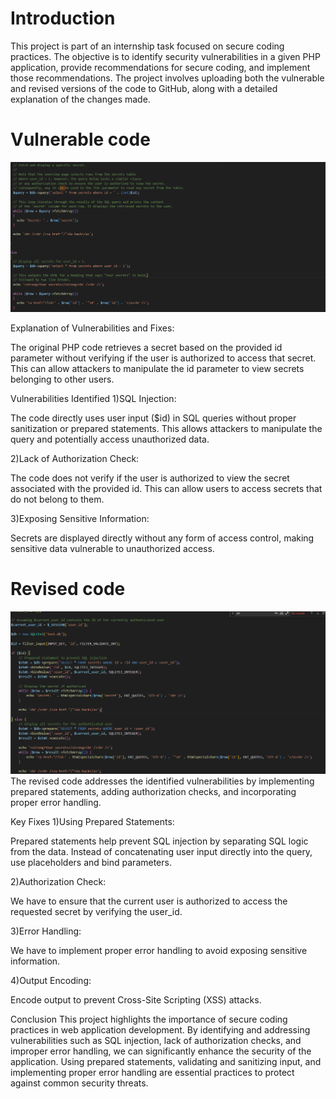 # Introduction

This project is part of an internship task focused on secure coding practices. The objective is to identify security vulnerabilities in a given PHP application, provide recommendations for secure coding, and implement those recommendations. The project involves uploading both the vulnerable and revised versions of the code to GitHub, along with a detailed explanation of the changes made.


# Vulnerable code
![vulnerable](vulnerable_code.png)

Explanation of Vulnerabilities and Fixes:

The original PHP code retrieves a secret based on the provided id parameter without verifying if the user is authorized to access that secret. This can allow attackers to manipulate the id parameter to view secrets belonging to other users.

Vulnerabilities Identified
1)SQL Injection:

The code directly uses user input ($id) in SQL queries without proper sanitization or prepared statements. This allows attackers to manipulate the query and potentially access unauthorized data.

2)Lack of Authorization Check:

The code does not verify if the user is authorized to view the secret associated with the provided id. This can allow users to access secrets that do not belong to them.

3)Exposing Sensitive Information:

Secrets are displayed directly without any form of access control, making sensitive data vulnerable to unauthorized access.



# Revised code
![revised](revised_code.png)
The revised code addresses the identified vulnerabilities by implementing prepared statements, adding authorization checks, and incorporating proper error handling.

Key Fixes
1)Using Prepared Statements:

Prepared statements help prevent SQL injection by separating SQL logic from the data. Instead of concatenating user input directly into the query, use placeholders and bind parameters.

2)Authorization Check:

We have to ensure that the current user is authorized to access the requested secret by verifying the user_id.

3)Error Handling:

We have to implement proper error handling to avoid exposing sensitive information.

4)Output Encoding:

Encode output to prevent Cross-Site Scripting (XSS) attacks.






Conclusion
This project highlights the importance of secure coding practices in web application development. By identifying and addressing vulnerabilities such as SQL injection, lack of authorization checks, and improper error handling, we can significantly enhance the security of the application. Using prepared statements, validating and sanitizing input, and implementing proper error handling are essential practices to protect against common security threats.



